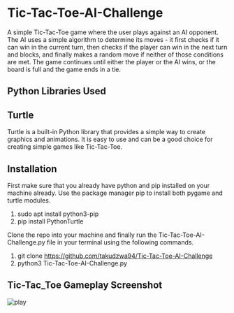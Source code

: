 # Tic-Tac-Toe-AI-Challenge

A simple Tic-Tac-Toe game where the user plays against an AI opponent. The AI uses a simple algorithm to determine its moves - it first checks if it can win in the current turn, then checks if the player can win in the next turn and blocks, and finally makes a random move if neither of those conditions are met. The game continues until either the player or the AI wins, or the board is full and the game ends in a tie.

## Python Libraries Used

## Turtle
Turtle is a built-in Python library that provides a simple way to create graphics and animations. It is easy to use and can be a good choice for creating simple games like Tic-Tac-Toe.

## Installation
First make sure that you already have python and pip installed on your machine already. Use the package manager pip to install both pygame and turtle modules.
    
1) sudo apt install python3-pip
2) pip install PythonTurtle

Clone the repo into your machine and finally run the Tic-Tac-Toe-AI-Challenge.py file in your terminal using the following commands.

1) git clone https://github.com/takudzwa94/Tic-Tac-Toe-AI-Challenge    
2) python3 Tic-Tac-Toe-AI-Challenge.py

## Tic-Tac_Toe Gameplay Screenshot

![play](https://github.com/takudzwa94/Tic-Tac-Toe-AI-Challenge/assets/51080246/28e495b9-a958-43ed-9296-05f20a5bdb3e)
 

 
 
 



